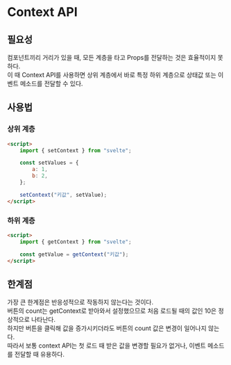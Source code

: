 # Context API

## 필요성

컴포넌트끼리 거리가 있을 때, 모든 계층을 타고 Props를 전달하는 것은 효율적이지 못하다.  
이 때 Context API를 사용하면 상위 계층에서 바로 특정 하위 계층으로 상태값 또는 이벤트 메소드를 전달할 수 있다.

## 사용법

### 상위 계층

```html
<script>
    import { setContext } from "svelte";

    const setValues = {
        a: 1,
        b: 2,
    };

    setContext("키값", setValue);
</script>
```

### 하위 계층

```html
<script>
    import { getContext } from "svelte";

    const getValue = getContext("키값");
</script>
```

## 한계점

가장 큰 한계점은 반응성적으로 작동하지 않는다는 것이다.  
버튼의 count는 getContext로 받아와서 설정했으므로 처음 로드될 때의 값인 10은 정상적으로 나타난다.  
하지만 버튼을 클릭해 값을 증가시키더라도 버튼의 count 값은 변경이 일어나지 않는다.  
따라서 보통 context API는 첫 로드 때 받은 값을 변경할 필요가 없거나, 이벤트 메소드를 전달할 때 유용하다.
